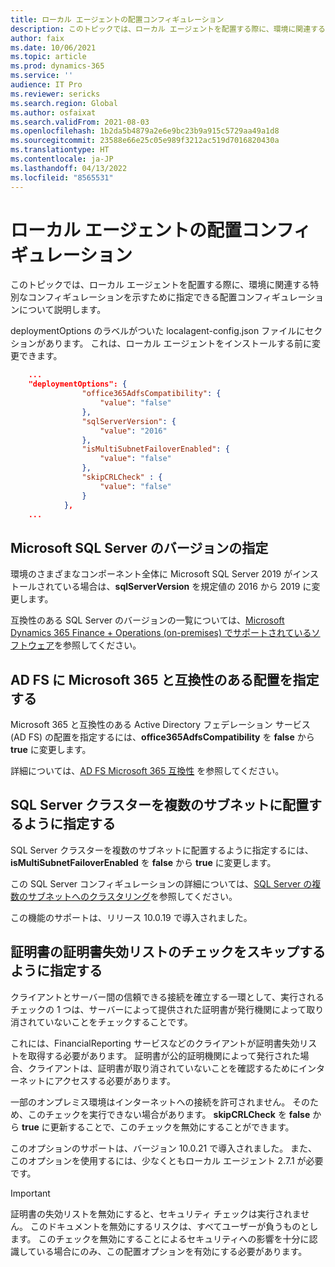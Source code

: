```yaml
---
title: ローカル エージェントの配置コンフィギュレーション
description: このトピックでは、ローカル エージェントを配置する際に、環境に関連する特別なコンフィギュレーションを示すために指定できる配置コンフィギュレーションについて説明します。
author: faix
ms.date: 10/06/2021
ms.topic: article
ms.prod: dynamics-365
ms.service: ''
audience: IT Pro
ms.reviewer: sericks
ms.search.region: Global
ms.author: osfaixat
ms.search.validFrom: 2021-08-03
ms.openlocfilehash: 1b2da5b4879a2e6e9bc23b9a915c5729aa49a1d8
ms.sourcegitcommit: 23588e66e25c05e989f3212ac519d7016820430a
ms.translationtype: HT
ms.contentlocale: ja-JP
ms.lasthandoff: 04/13/2022
ms.locfileid: "8565531"
---
```

# <a name="deployment-configurations-for-the-local-agent"></a>ローカル エージェントの配置コンフィギュレーション

このトピックでは、ローカル エージェントを配置する際に、環境に関連する特別なコンフィギュレーションを示すために指定できる配置コンフィギュレーションについて説明します。

deploymentOptions のラベルがついた localagent-config.json ファイルにセクションがあります。 これは、ローカル エージェントをインストールする前に変更できます。

```json
    ...
    "deploymentOptions": {
                "office365AdfsCompatibility": {
                    "value": "false"
                },
                "sqlServerVersion": {
                    "value": "2016"
                },
                "isMultiSubnetFailoverEnabled": {
                    "value": "false"
                },
                "skipCRLCheck" : {
                    "value": "false"
                }
            },
    ...
```

## <a name="specify-the-version-of-microsoft-sql-server"></a>Microsoft SQL Server のバージョンの指定

環境のさまざまなコンポーネント全体に Microsoft SQL Server 2019 がインストールされている場合は、**sqlServerVersion** を規定値の 2016 から 2019 に変更します。

互換性のある SQL Server のバージョンの一覧については、[Microsoft Dynamics 365 Finance + Operations (on-premises) でサポートされているソフトウェア](./onprem-compatibility.md)を参照してください。

## <a name="specify-that-ad-fs-is-deployed-with-microsoft-365-compatibility"></a>AD FS に Microsoft 365 と互換性のある配置を指定する

Microsoft 365 と互換性のある Active Directory フェデレーション サービス (AD FS) の配置を指定するには、**office365AdfsCompatibility** を **false** から **true** に変更します。

詳細については、[AD FS Microsoft 365 互換性](./onprem-adfscompatibility.md) を参照してください。

## <a name="specify-that-the-sql-server-cluster-is-deployed-in-multiple-subnets"></a>SQL Server クラスターを複数のサブネットに配置するように指定する

SQL Server クラスターを複数のサブネットに配置するように指定するには、**isMultiSubnetFailoverEnabled** を **false** から **true** に変更します。

この SQL Server コンフィギュレーションの詳細については、[SQL Server の複数のサブネットへのクラスタリング](/sql/sql-server/failover-clusters/windows/sql-server-multi-subnet-clustering-sql-server)を参照してください。

この機能のサポートは、リリース 10.0.19 で導入されました。

## <a name="specify-that-checking-the-certificate-revocation-list-of-a-certificate-should-be-skipped"></a>証明書の証明書失効リストのチェックをスキップするように指定する

クライアントとサーバー間の信頼できる接続を確立する一環として、実行されるチェックの 1 つは、サーバーによって提供された証明書が発行機関によって取り消されていないことをチェックすることです。

これには、FinancialReporting サービスなどのクライアントが証明書失効リストを取得する必要があります。 証明書が公的証明機関によって発行された場合、クライアントは、証明書が取り消されていないことを確認するためにインターネットにアクセスする必要があります。

一部のオンプレミス環境はインターネットへの接続を許可されません。 そのため、このチェックを実行できない場合があります。 **skipCRLCheck** を **false** から **true** に更新することで、このチェックを無効にすることができます。

このオプションのサポートは、バージョン 10.0.21 で導入されました。 また、このオプションを使用するには、少なくともローカル エージェント 2.7.1 が必要です。

> [!IMPORTANT]
> 証明書の失効リストを無効にすると、セキュリティ チェックは実行されません。 このドキュメントを無効にするリスクは、すべてユーザーが負うものとします。 このチェックを無効にすることによるセキュリティへの影響を十分に認識している場合にのみ、この配置オプションを有効にする必要があります。


